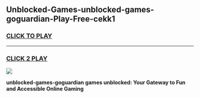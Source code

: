 
## Unblocked-Games-unblocked-games-goguardian-Play-Free-cekk1
<h3>
<a href="https://premium76.site?title=unblocked-games-goguardian&ref=17A">CLICK TO PLAY</a></h3>
<hr>

<h3>
<a href="https://premium76.site?title=unblocked-games-goguardian&ref=17A">CLICK 2 PLAY</a>
  
</h3>

<a href="https://premium76.site?title=unblocked-games-goguardian&ref=17A"><img src="https://clearcache.store/games.png"></a>


**unblocked-games-goguardian games unblocked: Your Gateway to Fun and Accessible Online Gaming**
